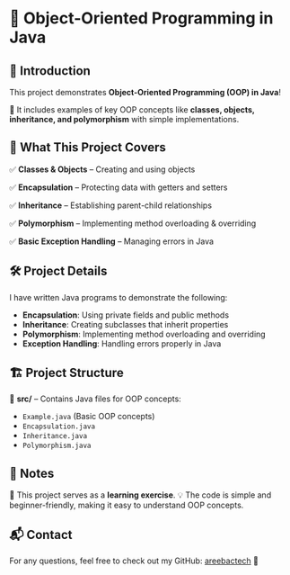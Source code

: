 # 🎯 Object-Oriented Programming in Java

## 🌟 Introduction
This project demonstrates **Object-Oriented Programming (OOP) in Java**!

🚀 It includes examples of key OOP concepts like **classes, objects, inheritance, and polymorphism** with simple implementations.

## 📌 What This Project Covers
✅ **Classes & Objects** – Creating and using objects

✅ **Encapsulation** – Protecting data with getters and setters

✅ **Inheritance** – Establishing parent-child relationships

✅ **Polymorphism** – Implementing method overloading & overriding

✅ **Basic Exception Handling** – Managing errors in Java

## 🛠️ Project Details
I have written Java programs to demonstrate the following:
- **Encapsulation**: Using private fields and public methods
- **Inheritance**: Creating subclasses that inherit properties
- **Polymorphism**: Implementing method overloading and overriding
- **Exception Handling**: Handling errors properly in Java

## 🏗️ Project Structure
📂 **src/** – Contains Java files for OOP concepts:
- `Example.java` (Basic OOP concepts)
- `Encapsulation.java`
- `Inheritance.java`
- `Polymorphism.java`

## 🔎 Notes
📝 This project serves as a **learning exercise**.
💡 The code is simple and beginner-friendly, making it easy to understand OOP concepts.

## 📬 Contact
For any questions, feel free to check out my GitHub: [areebactech](https://github.com/areebactech) 🚀

